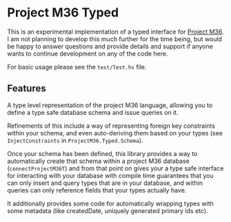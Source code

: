 # Project M36 Typed
This is an experimental implementation of a typed interface for [Project M36](https://github.com/agentm/project-m36). I am not planning to develop this much further for the time being, but would be happy to answer questions and provide details and support if anyone wants to continue development on any of the code here.

For basic usage please see the `test/Test.hs` file.

## Features

A type level representation of the project M36 language, allowing you to define a type safe database schema and issue queries on it.

Refinements of this include a way of representing foreign key constraints within your schema, and even auto-deriving them based on your types (see `InjectConstraints` in `ProjectM36.Typed.Schema`). 

Once your schema has been defined, this library provides a way to automatically create that schema within a project M36 database (`connectProjectM36T`) and from that point on gives your a type safe interface for interacting with your database with compile time guarantees that you can only insert and query types that are in your database, and within queries can only reference fields that your types actually have. 

It additionally provides some code for automatically wrapping types with some metadata (like createdDate, uniquely generated primary ids etc).